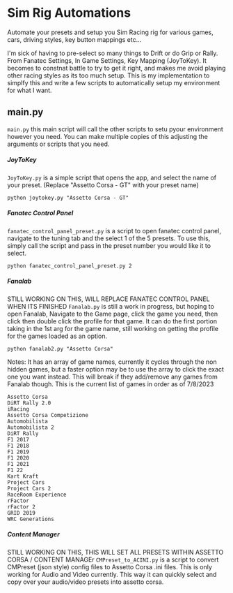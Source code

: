 # Sim Rig Automations

Automate your presets and setup you Sim Racing rig for various games, cars, driving styles, key button mappings etc...

I'm sick of having to pre-select so many things to Drift or do Grip or Rally.  From Fanatec Settings, In Game Settings, Key Mapping (JoyToKey).  It becomes to constnat battle to try to get it right, and makes me avoid playing other racing styles as its too much setup.  This is my implementation to simplfy this and write a few scripts to automatically setup my environment for what I want. 



## main.py
`main.py` this main script will call the other scripts to setu pyour environment however you need.  You can make multiple copies of this adjusting the arguments or scripts that you need. 



##### JoyToKey
`JoyToKey.py` is a simple script that opens the app, and select the name of your preset. (Replace "Assetto Corsa - GT" with your preset name)
```
python joytokey.py "Assetto Corsa - GT"
```



##### Fanatec Control Panel
`fanatec_control_panel_preset.py` is a script to open fanatec control panel, navigate to the tuning tab and the select 1 of the 5 presets. 
To use this, simply call the script and pass in the preset number you would like it to select. 
```
python fanatec_control_panel_preset.py 2
```

##### Fanalab
STILL WORKING ON THIS, WILL REPLACE FANATEC CONTROL PANEL WHEN ITS FINISHED
`Fanalab.py` is still a work in progress, but hoping to open Fanalab, Navigate to the Game page, click the game you need, then click then double click the profile for that game.  It can do the first portion taking in the 1st arg for the game name, still working on getting the profile for the games loaded as an option. 
```
python fanalab2.py "Assetto Corsa"
```
Notes:  It has an array of game names, currently it cycles through the non hidden games, but a faster option may be to use the array to click the exact one you want instead. This will break if they add/remove any games from Fanalab though.  This is the current list of games in order as of 7/8/2023
```
Assetto Corsa
DiRT Rally 2.0
iRacing
Assetto Corsa Competizione
Automobilista
Automobilista 2
DiRT Rally
F1 2017
F1 2018
F1 2019
F1 2020
F1 2021
F1 22
Kart Kraft
Project Cars
Project Cars 2
RaceRoom Experience
rFactor
rFactor 2
GRID 2019
WRC Generations
```



##### Content Manager
STILL WORKING ON THIS, THIS WILL SET ALL PRESETS WITHIN ASSETTO CORSA / CONTENT MANAGEr
`CMPreset_to_ACINI.py` is a script to convert CMPreset (json style) config files to Assetto Corsa .ini files. This is only working for Audio and Video currently.   This way it can quickly select and copy over your audio/video presets into assetto corsa. 



